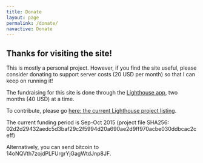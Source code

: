 ```yaml
---
title: Donate
layout: page
permalink: /donate/
navactive: Donate
---
```


## Thanks for visiting the site!

This is mostly a personal project. However, if you find the site useful, please
consider donating to support server costs (20 USD per month) so that I can keep on running it!

The fundraising for this site is done through the [Lighthouse app](https://www.vinumeris.com/lighthouse), two months (40 USD) at a time.

To contribute, please go [here: the current Lighthouse project listing](https://www.lightlist.io/projects/bitcoin-fee-estimation-server-costs-sep-oct-2015#).

The current funding period is Sep-Oct 2015 (project file SHA256: 02d2d29432aedc5d3baf29c2f5994d20a690ae2d9ff970acbe030ddbcac2ceff)

Alternatively, you can send bitcoin to 14oNQVth7zojdPLFUrgrYjGagWtdJnp8JF.
